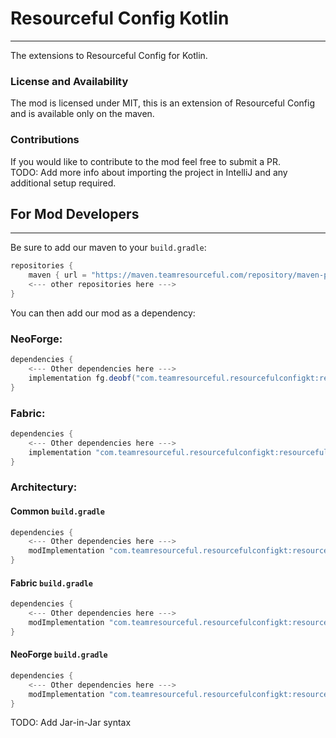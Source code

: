 # Resourceful Config Kotlin
<hr>

The extensions to Resourceful Config for Kotlin.

### License and Availability

The mod is licensed under MIT, this is an extension of Resourceful Config and is available only on the maven.

### Contributions

If you would like to contribute to the mod feel free to submit a PR.
<br>TODO: Add more info about importing the project in IntelliJ and any additional setup required.

## For Mod Developers
<hr>

Be sure to add our maven to your `build.gradle`:
```gradle
repositories {
    maven { url = "https://maven.teamresourceful.com/repository/maven-public/" }
    <--- other repositories here --->
}
```
You can then add our mod as a dependency:

### NeoForge:
```gradle
dependencies {
    <--- Other dependencies here --->
    implementation fg.deobf("com.teamresourceful.resourcefulconfigkt:resourcefulconfigkt-neoforge-1.21.3:3.3.1")
}
```

### Fabric:
```gradle
dependencies {
    <--- Other dependencies here --->
    implementation "com.teamresourceful.resourcefulconfigkt:resourcefulconfigkt-fabric-1.21.3:3.3.1"
}
```

### Architectury:

#### Common `build.gradle`
```gradle
dependencies {
    <--- Other dependencies here --->
    modImplementation "com.teamresourceful.resourcefulconfigkt:resourcefulconfigkt-common-1.21.3:3.3.1"
}
```

#### Fabric `build.gradle`
```gradle
dependencies {
    <--- Other dependencies here --->
    modImplementation "com.teamresourceful.resourcefulconfigkt:resourcefulconfigkt-fabric-1.21.3:3.3.1"
}
```

#### NeoForge `build.gradle`
```gradle
dependencies {
    <--- Other dependencies here --->
    modImplementation "com.teamresourceful.resourcefulconfigkt:resourcefulconfigkt-neoforge-1.21.3:3.3.1"
}
```

TODO: Add Jar-in-Jar syntax
